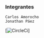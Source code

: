 ### Integrantes
	Carlos Amorocho
	Jonathan Páez
[![CircleCi](https://app.circleci.com/pipelines/github/Carlos96999/Lab-7)]
